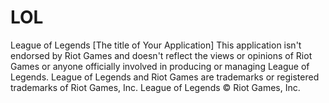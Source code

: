 # LOL
League of Legends
[The title of Your Application] This application isn't endorsed by Riot 
Games and doesn't reflect the views or opinions of Riot Games or anyone
officially involved in producing or managing League of Legends. League
of Legends and Riot Games are trademarks or registered trademarks of
Riot Games, Inc. League of Legends © Riot Games, Inc.
